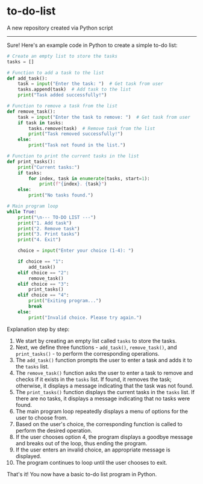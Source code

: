 # to-do-list
A new repository created via Python script


---

Sure! Here's an example code in Python to create a simple to-do list:

```python
# Create an empty list to store the tasks
tasks = []

# Function to add a task to the list
def add_task():
    task = input("Enter the task: ")  # Get task from user
    tasks.append(task)  # Add task to the list
    print("Task added successfully!")

# Function to remove a task from the list
def remove_task():
    task = input("Enter the task to remove: ")  # Get task from user
    if task in tasks:
        tasks.remove(task)  # Remove task from the list
        print("Task removed successfully!")
    else:
        print("Task not found in the list.")

# Function to print the current tasks in the list
def print_tasks():
    print("Current tasks:")
    if tasks:
        for index, task in enumerate(tasks, start=1):
            print(f"{index}. {task}")
    else:
        print("No tasks found.")

# Main program loop
while True:
    print("\n--- TO-DO LIST ---")
    print("1. Add task")
    print("2. Remove task")
    print("3. Print tasks")
    print("4. Exit")

    choice = input("Enter your choice (1-4): ")

    if choice == "1":
        add_task()
    elif choice == "2":
        remove_task()
    elif choice == "3":
        print_tasks()
    elif choice == "4":
        print("Exiting program...")
        break
    else:
        print("Invalid choice. Please try again.")
```

Explanation step by step:
1. We start by creating an empty list called `tasks` to store the tasks.
2. Next, we define three functions - `add_task()`, `remove_task()`, and `print_tasks()` - to perform the corresponding operations.
3. The `add_task()` function prompts the user to enter a task and adds it to the `tasks` list.
4. The `remove_task()` function asks the user to enter a task to remove and checks if it exists in the `tasks` list. If found, it removes the task; otherwise, it displays a message indicating that the task was not found.
5. The `print_tasks()` function displays the current tasks in the `tasks` list. If there are no tasks, it displays a message indicating that no tasks were found.
6. The main program loop repeatedly displays a menu of options for the user to choose from.
7. Based on the user's choice, the corresponding function is called to perform the desired operation.
8. If the user chooses option 4, the program displays a goodbye message and breaks out of the loop, thus ending the program.
9. If the user enters an invalid choice, an appropriate message is displayed.
10. The program continues to loop until the user chooses to exit.

That's it! You now have a basic to-do list program in Python.